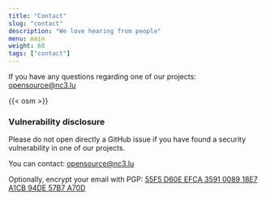 ```yaml
---
title: "Contact"
slug: "contact"
description: "We love hearing from people"
menu: main
weight: 60
tags: ["contact"]
---
```


If you have any questions regarding one of our projects: opensource@nc3.lu

{{< osm >}}

### Vulnerability disclosure

Please do not open directly a GitHub issue if you have found a security
vulnerability in one of our projects.

You can contact: opensource@nc3.lu

Optionally, encrypt your email with PGP:
[55F5 D60E EFCA 3591 0089 18E7 A1CB 94DE 57B7 A70D](https://pgp.circl.lu/pks/lookup?search=0xA1CB94DE57B7A70D&fingerprint=on&op=index)
